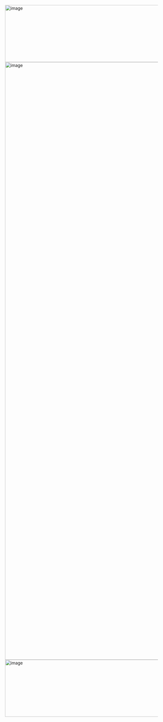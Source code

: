 <img width="1280" height="188" alt="image" src="https://github.com/user-attachments/assets/6b81ca58-9d47-4c1f-ab41-f16958f937d4" />
<img width="2048" height="1968" alt="image" src="https://github.com/user-attachments/assets/3066ee80-f2e2-4c16-ac78-ab4d11088fac" />
<img width="1280" height="188" alt="image" src="https://github.com/user-attachments/assets/6cb38f1c-8046-4062-89fb-dec7c7c4d2dc" />
